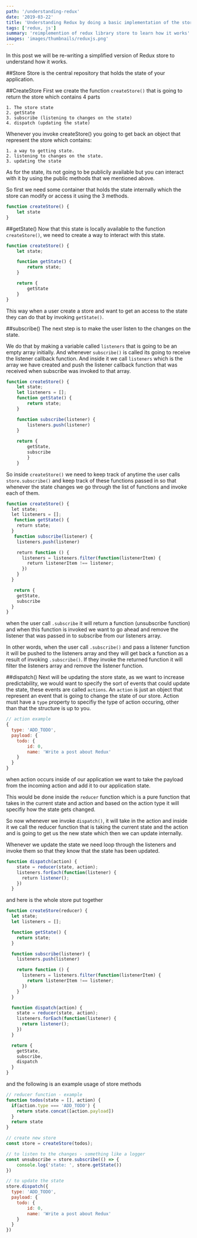 ```yaml
---
path: '/understanding-redux'
date: '2019-03-22'
title: 'Understanding Redux by doing a basic implementation of the store'
tags: ['redux, js']
summary: 'reimplemention of redux library store to learn how it works'
images: 'images/thumbnails/reduxjs.png'
---
```


In this post we will be re-writing a simplified version of Redux store to understand how it works.

##Store
Store is the central repository that holds the state of your application.

##CreateStore
First we create the function `createStore()` that is going to return the store which contains 4 parts
```text
1. The store state
2. getState
3. subscribe (listening to changes on the state)
4. dispatch (updating the state)
```

Whenever you invoke createStore() you going to get back an object that represent the store which contains:
```text
1. a way to getting state.
2. listening to changes on the state.
3. updating the state
```
As for the state, its not going to be publicily available but you can interact with it by using the public methods that we mentioned above.

So first we need some container that holds the state internally which the store can modify or access it using the 3 methods.
```javascript
function createStore() {
    let state
}
```

##getState()
Now that this state is locally available to the function `createStore()`, we need to create a way to interact with this state.
```javascript
function createStore() {
    let state;

    function getState() {
        return state;
    }

    return {
        getState
    }
}
```
This way when a user create a store and want to get an access to the state they can do that by invoking `getState()`.


##subscribe()
The next step is to make the user listen to the changes on the state.

We do that by making a variable called `listeners` that is going to be an empty array initially. And whenever `subscribe()` is called its going to receive the listener callback function. And inside it we call `listeners` which is the array we have created and push the listener callback function that was received when subscribe was invoked to that array.
```javascript
function createStore() {
    let state;
    let listeners = [];
    function getState() {
        return state;
    }

    function subscribe(listener) {
        listeners.push(listener)
    }
      
    return {
        getState,
        subscribe
        }
    }
```
So inside `createStore()` we need to keep track of anytime the user calls `store.subscribe()` and keep track of these functions passed in so that whenever the state changes we go through the list of functions and invoke each of them.
```javascript
function createStore() {
  let state;
  let listeners = [];
   function getState() {
    return state;
  }
   function subscribe(listener) {
    listeners.push(listener)

    return function () {
      listeners = listeners.filter(function(listenerItem) {
        return listenerItem !== listener;
      })
    }
  }

   return {
    getState,
    subscribe
  }
}
```
when the user call `.subscribe` it will return a function (unsubscribe function) and when this function is invoked we want to go ahead and remove the listener that was passed in to subscribe from our listeners array.

In other words, when the user call `.subscribe()` and pass a listener function it will be pushed to the listeners array and they will get back a function as a result of invoking `.subscribe()`. If they invoke the returned function it will filter the listeners array and remove the listener function.

##dispatch()
Next will be updating the store state, as we want to increase predictability, we would want to specify the sort of events that could update the state, these events are called `actions`. An `action` is just an object that represent an event that is going to change the state of our store. Action must have a `type` property to specifiy the type of action occuring, other than that the structure is up to you.
```javascript
// action example
{
  type: 'ADD_TODO',
  payload: {
    todo: {
        id: 0,
        name: 'Write a post about Redux'
    } 
  }
}
```

when action occurs inside of our application we want to take the payload from the incoming action and add it to our application state.

This would be done inside the `reducer` function which is a pure function that takes in the current state and action and based on the action type it will specifiy how the state gets changed.

So now whenever we invoke `dispatch()`, it will take in the action and inside it we call the reducer function that is taking the current state and the action and is going to get us the new state which then we can update internally.

Whenever we update the state we need loop through the listeners and invoke them so that they know that the state has been updated.
```javascript
function dispatch(action) {
    state = reducer(state, action);
    listeners.forEach(function(listener) {
      return listener();
    })
  }
```

and here is the whole store put together
```javascript
function createStore(reducer) {
  let state;
  let listeners = [];

  function getState() {
    return state;
  }

  function subscribe(listener) {
    listeners.push(listener)

    return function () {
      listeners = listeners.filter(function(listenerItem) {
        return listenerItem !== listener;
      })
    }
  }

  function dispatch(action) {
    state = reducer(state, action);
    listeners.forEach(function(listener) {
      return listener();
    })
  }

  return {
    getState,
    subscribe,
    dispatch
  }
}
```
and the following is an example usage of store methods
```javascript
// reducer function - example
function todos(state = [], action) {
  if(action.type === 'ADD_TODO') {
    return state.concat([action.payload])
  }
  return state
}

// create new store
const store = createStore(todos);

// to listen to the changes - something like a logger
const unsubscribe = store.subscribe(() => {
    console.log('state: ', store.getState())
})

// to update the state
store.dispatch({
  type: 'ADD_TODO',
  payload: {
    todo: {
        id: 0,
        name: 'Write a post about Redux'
    } 
  }
})
```